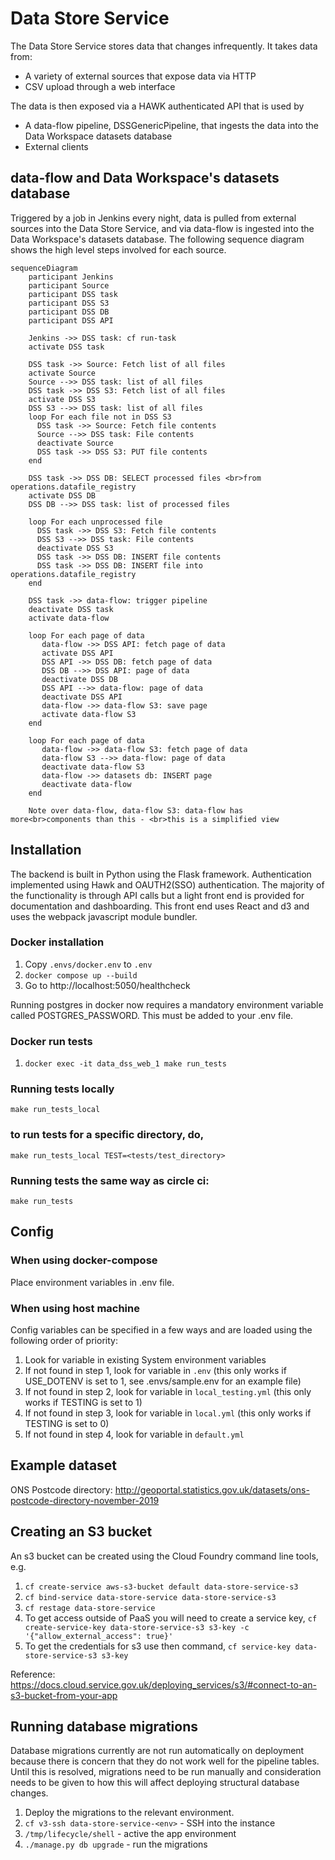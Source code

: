 # Data Store Service

The Data Store Service stores data that changes infrequently. It takes data from:

- A variety of external sources that expose data via HTTP
- CSV upload through a web interface

The data is then exposed via a HAWK authenticated API that is used by

- A data-flow pipeline, DSSGenericPipeline, that ingests the data into the Data Workspace datasets database
- External clients


## data-flow and Data Workspace's datasets database

Triggered by a job in Jenkins every night, data is pulled from external sources into the Data Store Service, and via data-flow is ingested into the Data Workspace's datasets database. The following sequence diagram shows the high level steps involved for each source.

```mermaid
sequenceDiagram
    participant Jenkins
    participant Source
    participant DSS task
    participant DSS S3
    participant DSS DB
    participant DSS API

    Jenkins ->> DSS task: cf run-task
    activate DSS task

    DSS task ->> Source: Fetch list of all files
    activate Source
    Source -->> DSS task: list of all files
    DSS task ->> DSS S3: Fetch list of all files
    activate DSS S3
    DSS S3 -->> DSS task: list of all files
    loop For each file not in DSS S3
      DSS task ->> Source: Fetch file contents
      Source -->> DSS task: File contents
      deactivate Source
      DSS task ->> DSS S3: PUT file contents
    end

    DSS task ->> DSS DB: SELECT processed files <br>from operations.datafile_registry
    activate DSS DB
    DSS DB -->> DSS task: list of processed files

    loop For each unprocessed file
      DSS task ->> DSS S3: Fetch file contents
      DSS S3 -->> DSS task: File contents
      deactivate DSS S3
      DSS task ->> DSS DB: INSERT file contents
      DSS task ->> DSS DB: INSERT file into operations.datafile_registry
    end

    DSS task ->> data-flow: trigger pipeline
    deactivate DSS task
    activate data-flow

    loop For each page of data
       data-flow ->> DSS API: fetch page of data
       activate DSS API
       DSS API ->> DSS DB: fetch page of data
       DSS DB -->> DSS API: page of data
       deactivate DSS DB
       DSS API -->> data-flow: page of data
       deactivate DSS API
       data-flow ->> data-flow S3: save page
       activate data-flow S3
    end

    loop For each page of data
       data-flow ->> data-flow S3: fetch page of data
       data-flow S3 -->> data-flow: page of data
       deactivate data-flow S3
       data-flow ->> datasets db: INSERT page
       deactivate data-flow
    end

    Note over data-flow, data-flow S3: data-flow has more<br>components than this - <br>this is a simplified view
```

## Installation
The backend is built in Python using the Flask framework. Authentication implemented using Hawk and OAUTH2(SSO) authentication. The majority of the functionality is through API calls but a light front end is provided for documentation and dashboarding. This front end uses React and d3 and uses the webpack javascript module bundler. 

### Docker installation
1. Copy `.envs/docker.env` to `.env`
2. `docker compose up --build`
3. Go to http://localhost:5050/healthcheck

Running postgres in docker now requires a mandatory environment variable called POSTGRES_PASSWORD. This must be added to your .env file.

### Docker run tests
1. `docker exec -it data_dss_web_1 make run_tests`

### Running tests locally

`make run_tests_local`

### to run tests for a specific directory, do,

`make run_tests_local TEST=<tests/test_directory>`

### Running tests the same way as circle ci:

`make run_tests`

## Config

### When using docker-compose
Place environment variables in .env file.

### When using host machine
Config variables can be specified in a few ways and are loaded using the following order of priority:

1. Look for variable in existing System environment variables
2. If not found in step 1, look for variable in `.env` (this only works if USE_DOTENV is set to 1, see .envs/sample.env for an example file)
3. If not found in step 2, look for variable in `local_testing.yml` (this only works if TESTING is set to 1)
4. If not found in step 3, look for variable in `local.yml` (this only works if TESTING is set to 0)
5. If not found in step 4, look for variable in `default.yml`


## Example dataset
ONS Postcode directory: http://geoportal.statistics.gov.uk/datasets/ons-postcode-directory-november-2019

## Creating an S3 bucket
An s3 bucket can be created using the Cloud Foundry command line tools, e.g.

1. `cf create-service aws-s3-bucket default data-store-service-s3`
2. `cf bind-service data-store-service data-store-service-s3`
3. `cf restage data-store-service`
4. To get access outside of PaaS you will need to create a service key, `cf create-service-key data-store-service-s3 s3-key -c '{"allow_external_access": true}'`
5. To get the credentials for s3 use then command, `cf service-key data-store-service-s3 s3-key`

Reference: 
https://docs.cloud.service.gov.uk/deploying_services/s3/#connect-to-an-s3-bucket-from-your-app

## Running database migrations

Database migrations currently are not run automatically on deployment because there is concern that they do not work well for the pipeline tables. Until this is resolved, migrations need to be run manually and consideration needs to be given to how this will affect deploying structural database changes.

1) Deploy the migrations to the relevant environment.
2) `cf v3-ssh data-store-service-<env>` - SSH into the instance
3) `/tmp/lifecycle/shell` - active the app environment
4) `./manage.py db upgrade` - run the migrations
